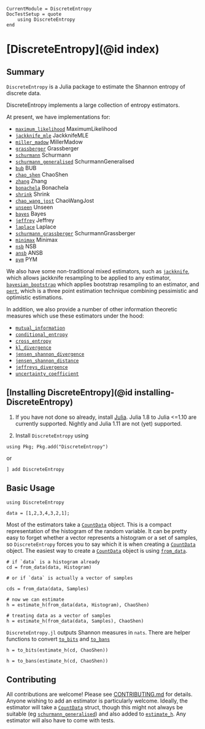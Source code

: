 ```@meta
CurrentModule = DiscreteEntropy
DocTestSetup = quote
    using DiscreteEntropy
end

```

# [DiscreteEntropy](@id index)

## Summary

`DiscreteEntropy` is a Julia package to estimate the Shannon entropy of discrete data.

DiscreteEntropy implements a large collection of entropy estimators.

At present, we have implementations for:

- [`maximum_likelihood`](@ref) MaximumLikelihood
- [`jackknife_mle`](@ref) JackknifeMLE
- [`miller_madow`](@ref) MillerMadow
- [`grassberger`](@ref) Grassberger
- [`schurmann`](@ref) Schurmann
- [`schurmann_generalised`](@ref) SchurmannGeneralised
- [`bub`](@ref) BUB
- [`chao_shen`](@ref) ChaoShen
- [`zhang`](@ref) Zhang
- [`bonachela`](@ref) Bonachela
- [`shrink`](@ref) Shrink
- [`chao_wang_jost`](@ref) ChaoWangJost
- [`unseen`](@ref) Unseen
- [`bayes`](@ref) Bayes
- [`jeffrey`](@ref) Jeffrey
- [`laplace`](@ref) Laplace
- [`schurmann_grassberger`](@ref) SchurmannGrassberger
- [`minimax`](@ref) Minimax
- [`nsb`](@ref) NSB
- [`ansb`](@ref) ANSB
- [`pym`](@ref) PYM

We also have some non-traditional mixed estimators, such as [`jackknife`](@ref), which allows jackknife
resampling to be applied to any estimator, [`bayesian_bootstrap`](@ref)
which applies bootstrap resampling to an estimator, and [`pert`](@ref),
which is a three point estimation technique combining pessimistic and optimistic estimations.

In addition, we also provide a number of other information theoretic measures which use these
estimators under the hood:

- [`mutual_information`](@ref)
- [`conditional_entropy`](@ref)
- [`cross_entropy`](@ref)
- [`kl_divergence`](@ref)
- [`jensen_shannon_divergence`](@ref)
- [`jensen_shannon_distance`](@ref)
- [`jeffreys_divergence`](@ref)
- [`uncertainty_coefficient`](@ref)

## [Installing DiscreteEntropy](@id installing-DiscreteEntropy)

1. If you have not done so already, install [Julia](https://julialang.org/downloads/).
   Julia 1.8 to Julia <=1.10 are currently supported. Nightly and Julia 1.11 are not (yet) supported.

2. Install `DiscreteEntropy` using

```
using Pkg; Pkg.add("DiscreteEntropy")
```

or

```
] add DiscreteEntropy
```

## Basic Usage

```@example quick
using DiscreteEntropy

data = [1,2,3,4,3,2,1];
```

Most of the estimators take a [`CountData`](@ref) object. This is a compact representation of the histogram of the random variable.
It can be pretty easy to forget whether a vector represents a histogram or a set of samples, so `DiscreteEntropy` forces you to say which
it is when creating a [`CountData`](@ref) object. The easiest way to create a [`CountData`](@ref) object is using [`from_data`](@ref).

```@example quick
# if `data` is a histogram already
cd = from_data(data, Histogram)
```

```@example quick
# or if `data` is actually a vector of samples

cds = from_data(data, Samples)
```

```
# now we can estimate
h = estimate_h(from_data(data, Histogram), ChaoShen)
```

```@example quick
# treating data as a vector of samples
h = estimate_h(from_data(data, Samples), ChaoShen)
```

`DiscreteEntropy.jl` outputs Shannon measures in `nats`. There are helper functions to convert [`to_bits`](@ref) and [`to_bans`](@ref)

```@example quick
h = to_bits(estimate_h(cd, ChaoShen))
```

```@example quick
h = to_bans(estimate_h(cd, ChaoShen))
```

## Contributing

All contributions are welcome! Please see
[CONTRIBUTING.md](https://github.com/kellino/DiscreteEntropy.jl/blob/main/CONTRIBUTING.md) for details.
Anyone wishing to add an estimator is particularly welcome. Ideally, the estimator will take a [`CountData`](@ref) struct,
though this might not always be suitable (eg [`schurmann_generalised`](@ref)) and also added to [`estimate_h`](@ref). Any
estimator will also have to come with tests.
